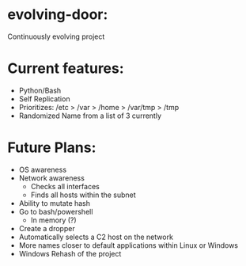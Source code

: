 # evolving-door:
Continuously evolving project

# Current features:
-   Python/Bash
-   Self Replication
-   Prioritizes: /etc > /var > /home > /var/tmp > /tmp
-   Randomized Name from a list of 3 currently


# Future Plans:
- OS awareness
- Network awareness
    - Checks all interfaces
    - Finds all hosts within the subnet
- Ability to mutate hash
- Go to bash/powershell
    - In memory (?)
- Create a dropper
- Automatically selects a C2 host on the network
- More names closer to default applications within Linux or Windows
- Windows Rehash of the project
  
  
  
